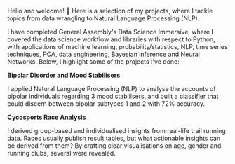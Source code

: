 Hello and welcome! 👋 Here is a selection of my projects, where I tackle topics from data wrangling to Natural Language Processing (NLP). 

I have completed General Assembly's Data Science Immersive, where I covered the data science workflow and libraries with respect to Python, with applications of machine learning, probability/statistics, NLP, time series techniques, PCA, data engineering, Bayesian inference and Neural Networks. Below, I highlight some of the projects I've done: 

**Bipolar Disorder and Mood Stabilisers**

I applied Natural Language Processing (NLP) to analyse the accounts of bipolar individuals regarding 3 mood stabilisers, and built a classifier that could discern between bipolar subtypes 1 and 2 with 72% accuracy.

**Cycosports Race Analysis**

I derived group-based and individualised insights from real-life trail running data. Races usually publish result tables, but what actionable insights can be derived from them? By crafting clear visualisations on age, gender and running clubs, several were revealed.

